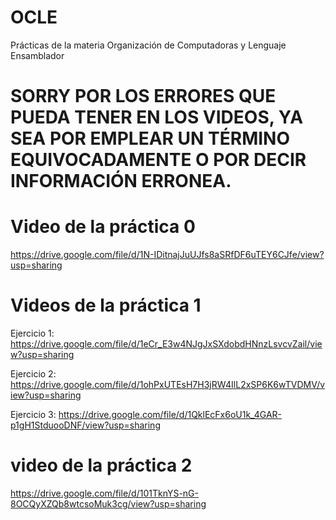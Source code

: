 # OCLE

Prácticas de la materia Organización de Computadoras y Lenguaje Ensamblador

# SORRY POR LOS ERRORES QUE PUEDA TENER EN LOS VIDEOS, YA SEA POR EMPLEAR UN TÉRMINO EQUIVOCADAMENTE O POR DECIR INFORMACIÓN ERRONEA.


# Video de la práctica 0
https://drive.google.com/file/d/1N-IDitnajJuUJfs8aSRfDF6uTEY6CJfe/view?usp=sharing

# Videos de la práctica 1
Ejercicio 1: https://drive.google.com/file/d/1eCr_E3w4NJgJxSXdobdHNnzLsvcvZail/view?usp=sharing

Ejercicio 2: https://drive.google.com/file/d/1ohPxUTEsH7H3jRW4IlL2xSP6K6wTVDMV/view?usp=sharing

Ejercicio 3: https://drive.google.com/file/d/1QklEcFx6oU1k_4GAR-p1gH1StduooDNF/view?usp=sharing

# video de la práctica 2
https://drive.google.com/file/d/101TknYS-nG-8OCQyXZQb8wtcsoMuk3cg/view?usp=sharing


